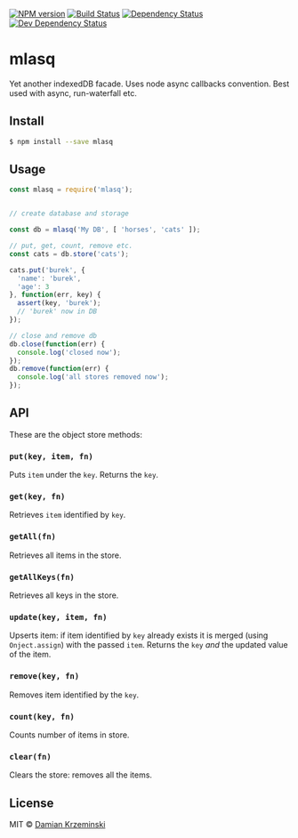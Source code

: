 [![NPM version][npm-image]][npm-url]
[![Build Status][travis-image]][travis-url]
[![Dependency Status][deps-image]][deps-url]
[![Dev Dependency Status][deps-dev-image]][deps-dev-url]

# mlasq

Yet another indexedDB facade.
Uses node async callbacks convention. Best used with async, run-waterfall etc.

## Install

```sh
$ npm install --save mlasq
```

## Usage

```js
const mlasq = require('mlasq');


// create database and storage

const db = mlasq('My DB', [ 'horses', 'cats' ]);

// put, get, count, remove etc.
const cats = db.store('cats');

cats.put('burek', {
  'name': 'burek',
  'age': 3
}, function(err, key) {
  assert(key, 'burek');
  // 'burek' now in DB
});

// close and remove db
db.close(function(err) {
  console.log('closed now');
});
db.remove(function(err) {
  console.log('all stores removed now');
});

```

## API

These are the object store methods:

### `put(key, item, fn)`

Puts `item` under the `key`. Returns the `key`.

### `get(key, fn)`

Retrieves `item` identified by `key`.

### `getAll(fn)`

Retrieves all items in the store.

### `getAllKeys(fn)`

Retrieves all keys in the store.

### `update(key, item, fn)`

Upserts item: if item identified by `key` already exists it is merged (using `Onject.assign`) with the passed `item`.
Returns the `key` *and* the updated value of the item.

### `remove(key, fn)`

Removes item identified by the `key`.

### `count(key, fn)`

Counts number of items in store.

### `clear(fn)`

Clears the store: removes all the items.

## License

MIT © [Damian Krzeminski](https://furkot.com)

[npm-image]: https://img.shields.io/npm/v/mlasq.svg
[npm-url]: https://npmjs.org/package/mlasq

[travis-url]: https://travis-ci.org/pirxpilot/mlasq
[travis-image]: https://img.shields.io/travis/pirxpilot/mlasq.svg

[deps-image]: https://img.shields.io/david/pirxpilot/mlasq.svg
[deps-url]: https://david-dm.org/pirxpilot/mlasq

[deps-dev-image]: https://img.shields.io/david/dev/pirxpilot/mlasq.svg
[deps-dev-url]: https://david-dm.org/pirxpilot/mlasq?type=dev

